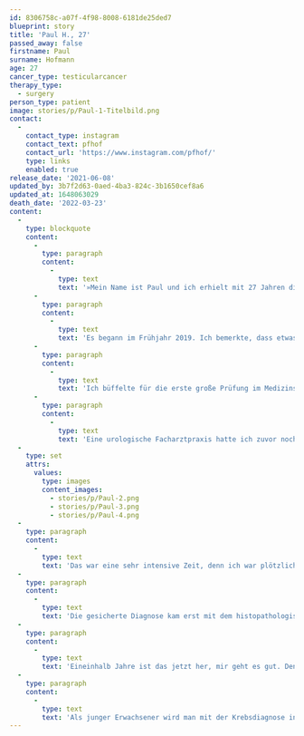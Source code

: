```yaml
---
id: 8306758c-a07f-4f98-8008-6181de25ded7
blueprint: story
title: 'Paul H., 27'
passed_away: false
firstname: Paul
surname: Hofmann
age: 27
cancer_type: testicularcancer
therapy_type:
  - surgery
person_type: patient
image: stories/p/Paul-1-Titelbild.png
contact:
  -
    contact_type: instagram
    contact_text: pfhof
    contact_url: 'https://www.instagram.com/pfhof/'
    type: links
    enabled: true
release_date: '2021-06-08'
updated_by: 3b7f2d63-0aed-4ba3-824c-3b1650cef8a6
updated_at: 1648063029
death_date: '2022-03-23'
content:
  -
    type: blockquote
    content:
      -
        type: paragraph
        content:
          -
            type: text
            text: '»Mein Name ist Paul und ich erhielt mit 27 Jahren die Diagnose Hodentumor. Ich begann gerade mein Zweitstudium im Bereich Humanmedizin, nachdem ich bereits als Zahnarzt gearbeitet hatte. Mein Berufswunsch: Facharzt für Mund-, Kiefer- und Gesichtschirurgie.'
      -
        type: paragraph
        content:
          -
            type: text
            text: 'Es begann im Frühjahr 2019. Ich bemerkte, dass etwas mit meinem Körper nicht stimmte. Erklären konnte ich es meinem Hausarzt nicht, es waren ganz unspezifische Symptome: Eine leichte Abgeschlagenheit würde es vielleicht ganz gut beschreiben. Zunächst konnte nichts festgestellt werden – der Sommer verging.'
      -
        type: paragraph
        content:
          -
            type: text
            text: 'Ich büffelte für die erste große Prüfung im Medizinstudium, anschließend flog ich zusammen mit meiner Freundin nach Sizilien. Im Urlaub begann es mit einem immer wiederkehrenden spontanen einseitigen Ziehen in der Leiste. Ich behielt es erstmal für mich und versuchte die Leiste nach möglichen Bruchpforten abzutasten, denn einen ähnlichen Schmerz hatte ich bereits mit 18 Jahren durch eine dann diagnostizierte Leistenhernie gehabt. Da die Leistenschmerzen stärker wurden, begann ich auch die Hoden beidseits abzutasten und bemerkte, dass sich einer anders anfühlte.'
      -
        type: paragraph
        content:
          -
            type: text
            text: 'Eine urologische Facharztpraxis hatte ich zuvor noch nie aufgesucht, es war wirklich schwierig, schnell einen Termin zu bekommen. Glücklicherweise konnte ich mich über ein Online-Terminvergabeportal kurz nach dem Urlaub in einer Facharztpraxis vorstellen. Von der Diagnose bis zur Therapie vergingen bei mir zum Glück nur ein paar Tage. Die Urologin musste mir nach körperlicher und sonografischer Untersuchung den hochgradigen Verdacht auf einen Hodentumor mitteilen. Ich fiel aus allen Wolken, damit hatte ich nicht gerechnet. Am nächsten Tag stellte ich mich in einer urologischen Hochschulambulanz vor. Innerhalb der darauffolgenden Woche erfolgten alle wichtigen Termine: Kryokonservierung, CT-Staging und OP.'
  -
    type: set
    attrs:
      values:
        type: images
        content_images:
          - stories/p/Paul-2.png
          - stories/p/Paul-3.png
          - stories/p/Paul-4.png
  -
    type: paragraph
    content:
      -
        type: text
        text: 'Das war eine sehr intensive Zeit, denn ich war plötzlich mit zukünftigen Fragestellungen konfrontiert: Möchte ich meinen zukünftigen Kinderwunsch absichern vor einer potenziell keimzellschädigenden Erkrankung – mögliche Fertilitätseinschränkung bis hin zu einem vollständigen Verlust nach Therapie – und Spermatozoen einfrieren lassen – Kryokonservierung vor operativem Eingriff? Kann ich mein Zweitstudium fortsetzen? Wie finanziere ich mir die nächsten Monate, wenn ich temporär arbeitsunfähig bin? Ich hatte keine finanziellen Rücklagen. Trotz Krebsdiagnose nahm ich mir vor, meinen Alltag weiterhin so gut es geht normal zu gestalten. Zwei Wochen nach der Operation startete das neue Semester, ich improvisierte – mit OP-Wunde lief ich dann eben in Jogginghose über den Campus.'
  -
    type: paragraph
    content:
      -
        type: text
        text: 'Die gesicherte Diagnose kam erst mit dem histopathologischen Ergebnis (eine feingewebliche Untersuchung): Hodentumor vom Typ Nicht-Seminom, clinical stage IA (pT1, keine Blut-/Lymphgefäßinfiltration). Nach kurzfristigem Re-Staging nach sechs Wochen mittels CT und Tumormarkerkontrolle entschieden wir uns nach Leitlinienempfehlung eine sogenannte aktive Überwachung (Surveillance) zu beginnen. Das bedeutet eine engmaschige Kontrolle mit vierteljährlicher Ultraschalluntersuchung der Bauchschlagader, der Nieren beidseits und des verbliebenen Hodens sowie einer Blutabnahme (Tumormarkerkontrolle) und halbjährlicher Bildgebung (CT oder – da ich im Verlauf eine allergische Reaktion auf das jodhaltige Kontrastmittel bekam – mittels MRT) ohne eine zusätzliche Chemotherapie.'
  -
    type: paragraph
    content:
      -
        type: text
        text: 'Eineinhalb Jahre ist das jetzt her, mir geht es gut. Den Arzt, den ich immer noch am häufigsten sehe, ist mein Urologe. Das Zweitstudium habe ich mittlerweile aufgegeben und arbeite wieder als Zahnarzt. Ich habe gemerkt, dass ich mehr Zeit für Familie, Freunde und mich brauche. Zudem waren meine finanziellen Ressourcen endlich und die Kosten der Kryokonservierung musste ich selbst übernehmen.'
  -
    type: paragraph
    content:
      -
        type: text
        text: 'Als junger Erwachsener wird man mit der Krebsdiagnose in einer Lebensphase konfrontiert, die man eigentlich dem Lebensaufbau widmet. Das hinterlässt Spuren – physischer wie auch psychischer Art. Ich wünsche allen Betroffenen viel Kraft und liebe junge Männer da draußen: Tastet eure Hoden regelmäßig ab, wenn ihr euch unsicher seid, scheut nicht davor, einen Urologen aufzusuchen.«'
---
```

